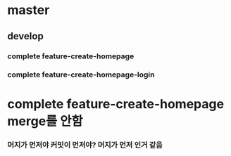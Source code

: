 # master
## develop
### complete feature-create-homepage
### complete feature-create-homepage-login

# complete feature-create-homepage merge를 안함
### 머지가 먼저야 커밋이 먼저야? 머지가 먼저 인거 같음
